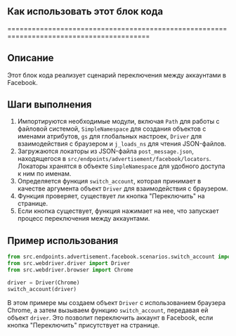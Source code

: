 ## Как использовать этот блок кода
=========================================================================================

Описание
-------------------------
Этот блок кода реализует сценарий переключения между аккаунтами в Facebook. 

Шаги выполнения
-------------------------
1. Импортируются необходимые модули, включая `Path` для работы с файловой системой, `SimpleNamespace` для создания объектов с именами атрибутов, `gs` для глобальных настроек, `Driver` для взаимодействия с браузером и `j_loads_ns` для чтения JSON-файлов.
2. Загружаются локаторы из JSON-файла `post_message.json`, находящегося в `src/endpoints/advertisement/facebook/locators`. Локаторы хранятся в объекте `SimpleNamespace` для удобного доступа к ним по именам.
3. Определяется функция `switch_account`, которая принимает в качестве аргумента объект `Driver` для взаимодействия с браузером.
4. Функция проверяет, существует ли кнопка "Переключить" на странице. 
5. Если кнопка существует, функция нажимает на нее, что запускает процесс переключения между аккаунтами.

Пример использования
-------------------------

```python
from src.endpoints.advertisement.facebook.scenarios.switch_account import switch_account
from src.webdriver.driver import Driver
from src.webdriver.browser import Chrome

driver = Driver(Chrome)
switch_account(driver)
```

В этом примере мы создаем объект `Driver` с использованием браузера Chrome, а затем вызываем функцию `switch_account`, передавая ей объект `driver`. Это позволит переключить аккаунт в Facebook, если кнопка "Переключить" присутствует на странице.